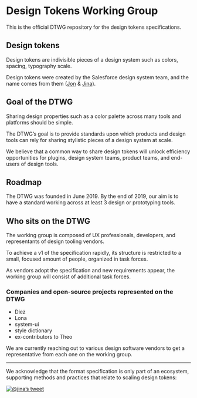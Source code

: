 # Design Tokens Working Group

This is the official DTWG repository for the design tokens specifications.

## Design tokens

Design tokens are indivisible pieces of a design system such as colors, spacing, typography scale.

Design tokens were created by the Salesforce design system team, and the name comes from them ([Jon](https://twitter.com/jonnylevine) & [Jina](https://twitter.com/jina)).

## Goal of the DTWG

Sharing design properties such as a color palette across many tools and platforms should be simple.

The DTWG’s goal is to provide standards upon which products and design tools can rely for sharing stylistic pieces of a design system at scale.

We believe that a common way to share design tokens will unlock efficiency opportunities for plugins, design system teams, product teams, and end-users of design tools.

## Roadmap

The DTWG was founded in June 2019. By the end of 2019, our aim is to have a standard working across at least 3 design or prototyping tools.

## Who sits on the DTWG

The working group is composed of UX professionals, developers, and representants of design tooling vendors.

To achieve a v1 of the specification rapidly, its structure is restricted to a small, focused amount of people, organized in task forces.

As vendors adopt the specification and new requirements appear, the working group will consist of additional task forces.

### Companies and open-source projects represented on the DTWG

- Diez
- Lona
- system-ui
- style dictionary
- ex-contributors to Theo

We are currently reaching out to various design software vendors to get a representative from each one on the working group. 

---

We acknowledge that the format specification is only part of an ecosystem, supporting methods and practices that relate to scaling design tokens:

[![@jina’s tweet](https://user-images.githubusercontent.com/85783/59956860-eeb5ee00-9447-11e9-8ea3-3bb6c158bc1a.png)](https://twitter.com/jina/status/1062808011301965825)
